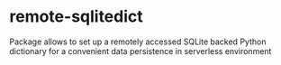# remote-sqlitedict
Package allows to set up a remotely accessed SQLite backed Python dictionary for a convenient data persistence in serverless environment
